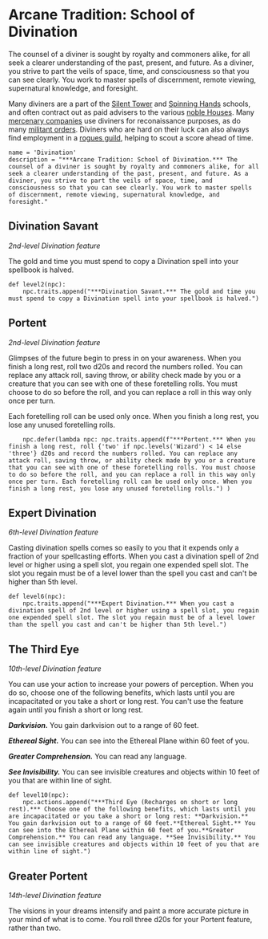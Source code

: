 # Arcane Tradition: School of Divination
The counsel of a diviner is sought by royalty and commoners alike, for all seek a clearer understanding of the past, present, and future. As a diviner, you strive to part the veils of space, time, and consciousness so that you can see clearly. You work to master spells of discernment, remote viewing, supernatural knowledge, and foresight.

Many diviners are a part of the [Silent Tower](../../Organizations/MageSchools/SilentTower.md) and [Spinning Hands](../../Organizations/MageSchools/SpinningHands.md) schools, and often contract out as paid advisers to the various [noble Houses](../../Organizations/Houses/index.md). Many [mercenary companies](../../Organizations/MercCompanies/index.md) use diviners for reconaissance purposes, as do many [militant orders](../../Organizations/MilitantOrders/index.md). Diviners who are hard on their luck can also always find employment in a [rogues guild](../../Organizations/RoguesGuilds/index.md), helping to scout a score ahead of time.

```
name = 'Divination'
description = "***Arcane Tradition: School of Divination.*** The counsel of a diviner is sought by royalty and commoners alike, for all seek a clearer understanding of the past, present, and future. As a diviner, you strive to part the veils of space, time, and consciousness so that you can see clearly. You work to master spells of discernment, remote viewing, supernatural knowledge, and foresight."
```

## Divination Savant
*2nd-level Divination feature*

The gold and time you must spend to copy a Divination spell into your spellbook is halved.

```
def level2(npc):
    npc.traits.append("***Divination Savant.*** The gold and time you must spend to copy a Divination spell into your spellbook is halved.")
```

## Portent
*2nd-level Divination feature*

Glimpses of the future begin to press in on your awareness. When you finish a long rest, roll two d20s and record the numbers rolled. You can replace any attack roll, saving throw, or ability check made by you or a creature that you can see with one of these foretelling rolls. You must choose to do so before the roll, and you can replace a roll in this way only once per turn.

Each foretelling roll can be used only once. When you finish a long rest, you lose any unused foretelling rolls.

```
    npc.defer(lambda npc: npc.traits.append(f"***Portent.*** When you finish a long rest, roll {'two' if npc.levels('Wizard') < 14 else 'three'} d20s and record the numbers rolled. You can replace any attack roll, saving throw, or ability check made by you or a creature that you can see with one of these foretelling rolls. You must choose to do so before the roll, and you can replace a roll in this way only once per turn. Each foretelling roll can be used only once. When you finish a long rest, you lose any unused foretelling rolls.") )
```

## Expert Divination
*6th-level Divination feature*

Casting divination spells comes so easily to you that it expends only a fraction of your spellcasting efforts. When you cast a divination spell of 2nd level or higher using a spell slot, you regain one expended spell slot. The slot you regain must be of a level lower than the spell you cast and can't be higher than 5th level.

```
def level6(npc):
    npc.traits.append("***Expert Divination.*** When you cast a divination spell of 2nd level or higher using a spell slot, you regain one expended spell slot. The slot you regain must be of a level lower than the spell you cast and can't be higher than 5th level.")
```

## The Third Eye
*10th-level Divination feature*

You can use your action to increase your powers of perception. When you do so, choose one of the following benefits, which lasts until you are incapacitated or you take a short or long rest. You can't use the feature again until you finish a short or long rest.

***Darkvision.*** You gain darkvision out to a range of 60 feet.

***Ethereal Sight.*** You can see into the Ethereal Plane within 60 feet of you.

***Greater Comprehension.*** You can read any language.

***See Invisibility.*** You can see invisible creatures and objects within 10 feet of you that are within line of sight.

```
def level10(npc):
    npc.actions.append("***Third Eye (Recharges on short or long rest).*** Choose one of the following benefits, which lasts until you are incapacitated or you take a short or long rest: **Darkvision.** You gain darkvision out to a range of 60 feet.**Ethereal Sight.** You can see into the Ethereal Plane within 60 feet of you.**Greater Comprehension.** You can read any language. **See Invisibility.** You can see invisible creatures and objects within 10 feet of you that are within line of sight.")
```

## Greater Portent
*14th-level Divination feature*

The visions in your dreams intensify and paint a more accurate picture in your mind of what is to come. You roll three d20s for your Portent feature, rather than two.
